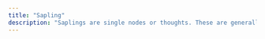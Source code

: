```yaml
---
title: "Sapling"
description: "Saplings are single nodes or thoughts. These are generally topics I've spent a decent number of hours thinking about and contain substantial original thought."
---
```

